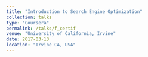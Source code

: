 ```yaml
---
title: "Introduction to Search Engine Optimization"
collection: talks
type: "Coursera"
permalink: /talks/f_certif
venue: "University of California, Irvine"
date: 2017-03-13
location: "Irvine CA, USA"
---
```


